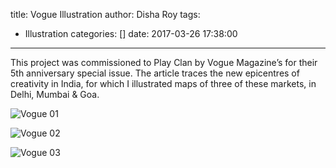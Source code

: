 title: Vogue Illustration
author: Disha Roy
tags:
  - Illustration
categories: []
date: 2017-03-26 17:38:00
---
This project was commissioned to Play Clan by Vogue Magazine’s for their 5th anniversary special issue. The article traces the new epicentres of creativity in India, for which I illustrated maps of three of these markets, in Delhi, Mumbai & Goa.

![Vogue 01](/images/vogue-01.jpg)

![Vogue 02](/images/vogue-02.jpg)

![Vogue 03](/images/vogue-03.jpg)